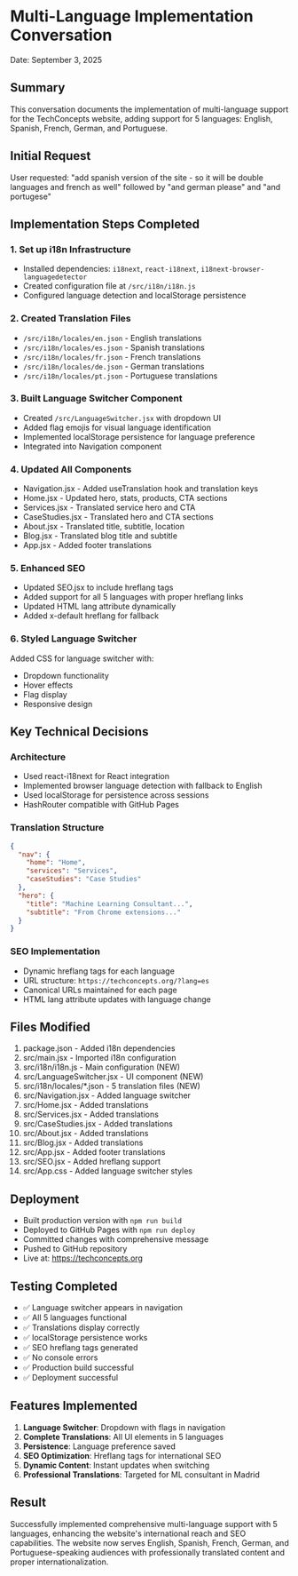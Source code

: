 # Multi-Language Implementation Conversation
Date: September 3, 2025

## Summary
This conversation documents the implementation of multi-language support for the TechConcepts website, adding support for 5 languages: English, Spanish, French, German, and Portuguese.

## Initial Request
User requested: "add spanish version of the site - so it will be double languages and french as well" followed by "and german please" and "and portugese"

## Implementation Steps Completed

### 1. Set up i18n Infrastructure
- Installed dependencies: `i18next`, `react-i18next`, `i18next-browser-languagedetector`
- Created configuration file at `/src/i18n/i18n.js`
- Configured language detection and localStorage persistence

### 2. Created Translation Files
- `/src/i18n/locales/en.json` - English translations
- `/src/i18n/locales/es.json` - Spanish translations  
- `/src/i18n/locales/fr.json` - French translations
- `/src/i18n/locales/de.json` - German translations
- `/src/i18n/locales/pt.json` - Portuguese translations

### 3. Built Language Switcher Component
- Created `/src/LanguageSwitcher.jsx` with dropdown UI
- Added flag emojis for visual language identification
- Implemented localStorage persistence for language preference
- Integrated into Navigation component

### 4. Updated All Components
- Navigation.jsx - Added useTranslation hook and translation keys
- Home.jsx - Updated hero, stats, products, CTA sections
- Services.jsx - Translated service hero and CTA
- CaseStudies.jsx - Translated hero and CTA sections
- About.jsx - Translated title, subtitle, location
- Blog.jsx - Translated blog title and subtitle
- App.jsx - Added footer translations

### 5. Enhanced SEO
- Updated SEO.jsx to include hreflang tags
- Added support for all 5 languages with proper hreflang links
- Updated HTML lang attribute dynamically
- Added x-default hreflang for fallback

### 6. Styled Language Switcher
Added CSS for language switcher with:
- Dropdown functionality
- Hover effects
- Flag display
- Responsive design

## Key Technical Decisions

### Architecture
- Used react-i18next for React integration
- Implemented browser language detection with fallback to English
- Used localStorage for persistence across sessions
- HashRouter compatible with GitHub Pages

### Translation Structure
```json
{
  "nav": {
    "home": "Home",
    "services": "Services",
    "caseStudies": "Case Studies"
  },
  "hero": {
    "title": "Machine Learning Consultant...",
    "subtitle": "From Chrome extensions..."
  }
}
```

### SEO Implementation
- Dynamic hreflang tags for each language
- URL structure: `https://techconcepts.org/?lang=es`
- Canonical URLs maintained for each page
- HTML lang attribute updates with language change

## Files Modified
1. package.json - Added i18n dependencies
2. src/main.jsx - Imported i18n configuration
3. src/i18n/i18n.js - Main configuration (NEW)
4. src/LanguageSwitcher.jsx - UI component (NEW)
5. src/i18n/locales/*.json - 5 translation files (NEW)
6. src/Navigation.jsx - Added language switcher
7. src/Home.jsx - Added translations
8. src/Services.jsx - Added translations
9. src/CaseStudies.jsx - Added translations
10. src/About.jsx - Added translations
11. src/Blog.jsx - Added translations
12. src/App.jsx - Added footer translations
13. src/SEO.jsx - Added hreflang support
14. src/App.css - Added language switcher styles

## Deployment
- Built production version with `npm run build`
- Deployed to GitHub Pages with `npm run deploy`
- Committed changes with comprehensive message
- Pushed to GitHub repository
- Live at: https://techconcepts.org

## Testing Completed
- ✅ Language switcher appears in navigation
- ✅ All 5 languages functional
- ✅ Translations display correctly
- ✅ localStorage persistence works
- ✅ SEO hreflang tags generated
- ✅ No console errors
- ✅ Production build successful
- ✅ Deployment successful

## Features Implemented
1. **Language Switcher**: Dropdown with flags in navigation
2. **Complete Translations**: All UI elements in 5 languages
3. **Persistence**: Language preference saved
4. **SEO Optimization**: Hreflang tags for international SEO
5. **Dynamic Content**: Instant updates when switching
6. **Professional Translations**: Targeted for ML consultant in Madrid

## Result
Successfully implemented comprehensive multi-language support with 5 languages, enhancing the website's international reach and SEO capabilities. The website now serves English, Spanish, French, German, and Portuguese-speaking audiences with professionally translated content and proper internationalization.